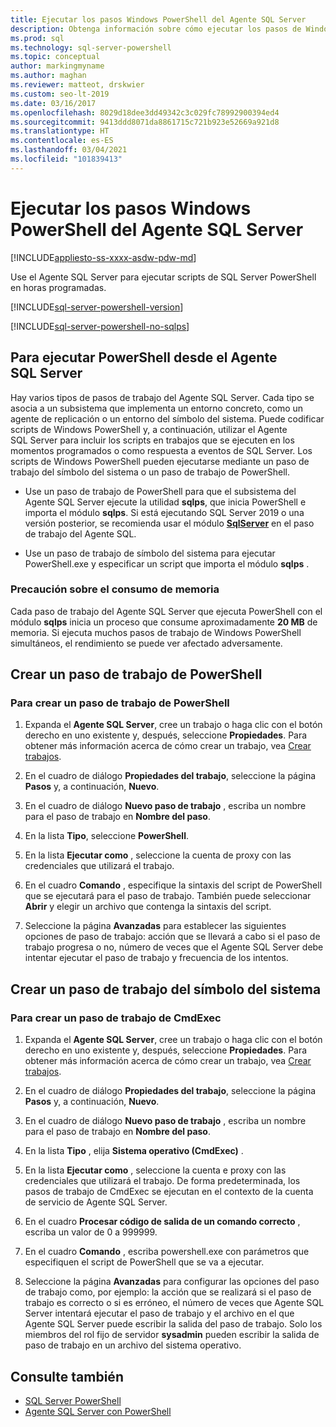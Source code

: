 ```yaml
---
title: Ejecutar los pasos Windows PowerShell del Agente SQL Server
description: Obtenga información sobre cómo ejecutar los pasos de Windows PowerShell en un trabajo de Agente SQL Server.
ms.prod: sql
ms.technology: sql-server-powershell
ms.topic: conceptual
author: markingmyname
ms.author: maghan
ms.reviewer: matteot, drskwier
ms.custom: seo-lt-2019
ms.date: 03/16/2017
ms.openlocfilehash: 8029d18dee3dd49342c3c029fc78992900394ed4
ms.sourcegitcommit: 9413ddd8071da8861715c721b923e52669a921d8
ms.translationtype: HT
ms.contentlocale: es-ES
ms.lasthandoff: 03/04/2021
ms.locfileid: "101839413"
---
```

# <a name="run-windows-powershell-steps-in-sql-server-agent"></a>Ejecutar los pasos Windows PowerShell del Agente SQL Server

[!INCLUDE[appliesto-ss-xxxx-asdw-pdw-md](../includes/appliesto-ss-xxxx-asdw-pdw-md.md)]

Use el Agente SQL Server para ejecutar scripts de SQL Server PowerShell en horas programadas.

[!INCLUDE[sql-server-powershell-version](../includes/sql-server-powershell-version.md)]

[!INCLUDE[sql-server-powershell-no-sqlps](../includes/sql-server-powershell-no-sqlps.md)]

## <a name="to-run-powershell-from-sql-server-agent"></a>Para ejecutar PowerShell desde el Agente SQL Server

Hay varios tipos de pasos de trabajo del Agente SQL Server. Cada tipo se asocia a un subsistema que implementa un entorno concreto, como un agente de replicación o un entorno del símbolo del sistema. Puede codificar scripts de Windows PowerShell y, a continuación, utilizar el Agente SQL Server para incluir los scripts en trabajos que se ejecuten en los momentos programados o como respuesta a eventos de SQL Server. Los scripts de Windows PowerShell pueden ejecutarse mediante un paso de trabajo del símbolo del sistema o un paso de trabajo de PowerShell.

- Use un paso de trabajo de PowerShell para que el subsistema del Agente SQL Server ejecute la utilidad **sqlps**, que inicia PowerShell e importa el módulo **sqlps**. Si está ejecutando SQL Server 2019 o una versión posterior, se recomienda usar el módulo **[SqlServer](sql-server-powershell.md#sql-server-agent)** en el paso de trabajo del Agente SQL.

- Use un paso de trabajo de símbolo del sistema para ejecutar PowerShell.exe y especificar un script que importa el módulo **sqlps** .

### <a name="caution-about-memory-consumption"></a><a name="LimitationsRestrictions"></a> Precaución sobre el consumo de memoria

Cada paso de trabajo del Agente SQL Server que ejecuta PowerShell con el módulo **sqlps** inicia un proceso que consume aproximadamente **20 MB** de memoria. Si ejecuta muchos pasos de trabajo de Windows PowerShell simultáneos, el rendimiento se puede ver afectado adversamente.

## <a name="create-a-powershell-job-step"></a><a name="PShellJob"></a> Crear un paso de trabajo de PowerShell

### <a name="to-create-a-powershell-job-step"></a>Para crear un paso de trabajo de PowerShell

1. Expanda el **Agente SQL Server**, cree un trabajo o haga clic con el botón derecho en uno existente y, después, seleccione **Propiedades**. Para obtener más información acerca de cómo crear un trabajo, vea [Crear trabajos](../ssms/agent/create-jobs.md).

2. En el cuadro de diálogo **Propiedades del trabajo**, seleccione la página **Pasos** y, a continuación, **Nuevo**.

3. En el cuadro de diálogo **Nuevo paso de trabajo** , escriba un nombre para el paso de trabajo en **Nombre del paso**.

4. En la lista **Tipo**, seleccione **PowerShell**.

5. En la lista **Ejecutar como** , seleccione la cuenta de proxy con las credenciales que utilizará el trabajo.

6. En el cuadro **Comando** , especifique la sintaxis del script de PowerShell que se ejecutará para el paso de trabajo. También puede seleccionar **Abrir** y elegir un archivo que contenga la sintaxis del script.

7. Seleccione la página **Avanzadas** para establecer las siguientes opciones de paso de trabajo: acción que se llevará a cabo si el paso de trabajo progresa o no, número de veces que el Agente SQL Server debe intentar ejecutar el paso de trabajo y frecuencia de los intentos.

## <a name="create-a-command-prompt-job-step"></a><a name="CmdExecJob"></a> Crear un paso de trabajo del símbolo del sistema

### <a name="to-create-a-cmdexec-job-step"></a>Para crear un paso de trabajo de CmdExec

1. Expanda el **Agente SQL Server**, cree un trabajo o haga clic con el botón derecho en uno existente y, después, seleccione **Propiedades**. Para obtener más información acerca de cómo crear un trabajo, vea [Crear trabajos](../ssms/agent/create-jobs.md).

2. En el cuadro de diálogo **Propiedades del trabajo**, seleccione la página **Pasos** y, a continuación, **Nuevo**.

3. En el cuadro de diálogo **Nuevo paso de trabajo** , escriba un nombre para el paso de trabajo en **Nombre del paso**.

4. En la lista **Tipo** , elija **Sistema operativo (CmdExec)** .

5. En la lista **Ejecutar como** , seleccione la cuenta e proxy con las credenciales que utilizará el trabajo. De forma predeterminada, los pasos de trabajo de CmdExec se ejecutan en el contexto de la cuenta de servicio de Agente SQL Server.

6. En el cuadro **Procesar código de salida de un comando correcto** , escriba un valor de 0 a 999999.

7. En el cuadro **Comando** , escriba powershell.exe con parámetros que especifiquen el script de PowerShell que se va a ejecutar.

8. Seleccione la página **Avanzadas** para configurar las opciones del paso de trabajo como, por ejemplo: la acción que se realizará si el paso de trabajo es correcto o si es erróneo, el número de veces que Agente SQL Server intentará ejecutar el paso de trabajo y el archivo en el que Agente SQL Server puede escribir la salida del paso de trabajo. Solo los miembros del rol fijo de servidor **sysadmin** pueden escribir la salida de paso de trabajo en un archivo del sistema operativo.

## <a name="see-also"></a>Consulte también

- [SQL Server PowerShell](sql-server-powershell.md)
- [Agente SQL Server con PowerShell](sql-server-powershell.md#sql-server-agent)